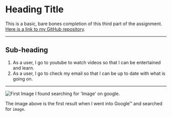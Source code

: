 # Heading Title

This is a basic, bare bones completion of this third part of the assignment. [Here is a link to my GitHub repository](https://github.com/tedemery/TE_infosys_fall2021).

___

## Sub-heading

1. As a user, I go to youtube to watch videos so that I can be entertained and learn.
2. As a user, I go to check my email so that I can be up to date with what is going on.

___

![First Image I found searching for 'Image' on google.](https://upload.wikimedia.org/wikipedia/commons/thumb/b/b6/Image_created_with_a_mobile_phone.png/320px-Image_created_with_a_mobile_phone.png)

The image above is the first result when I went into Google™ and searched for `image`.